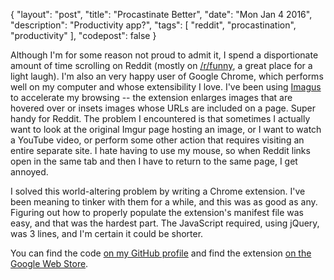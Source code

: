 {
  "layout": "post",
  "title": "Procastinate Better",
  "date": "Mon Jan 4 2016",
  "description": "Productivity app?",
  "tags": [
    "reddit", "procastination", "productivity"
  ],
  "codepost": false
}

Although I'm for some reason not proud to admit it, I spend a disportionate amount of time scrolling on Reddit (mostly on [/r/funny](www.reddit.com/r/funny), a great place for a light laugh). I'm also an very happy user of Google Chrome, which performs well on my computer and whose extensibility I love. I've been using [Imagus](https://tiny.cc/Imagus) to accelerate my browsing -- the extension enlarges images that are hovered over or insets images whose URLs are included on a page. Super handy for Reddit. The problem I encountered is that sometimes I actually want to look at the original Imgur page hosting an image, or I want to watch a YouTube video, or perform some other action that requires visiting an entire separate site. I hate having to use my mouse, so when Reddit links open in the same tab and then I have to return to the same page, I get annoyed. 

I solved this world-altering problem by writing a Chrome extension. I've been meaning to tinker with them for a while, and this was as good as any. Figuring out how to properly populate the extension's manifest file was easy, and that was the hardest part. The JavaScript required, using jQuery, was 3 lines, and I'm certain it could be shorter.

You can find the code [on my GitHub profile](https://github.com/greensam/RedditLinkFixer) and find the extension [on the Google Web Store](https://chrome.google.com/webstore/detail/redditlinkfixer/gobhdbmnmdkomobedpcmhljkoklakabj). 

